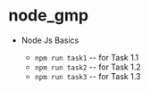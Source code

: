 # node_gmp

* Node Js Basics

    * `npm run task1` -- for Task 1.1
    * `npm run task2` -- for Task 1.2
    * `npm run task3` -- for Task 1.3
